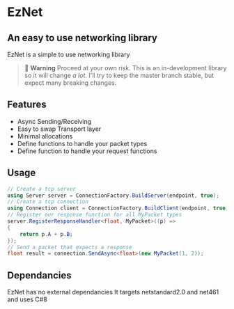 # EzNet
## An easy to use networking library

EzNet is a simple to use networking library 

> 🚧 **Warning** Proceed at your own risk. This is an in-development library so it will change _a lot_. I'll try to keep the master branch stable, but expect many breaking changes.

## Features

- Async Sending/Receiving
- Easy to swap Transport layer
- Minimal allocations
- Define functions to handle your packet types
- Define function to handle your request functions

## Usage

```cs
// Create a tcp server
using Server server = ConnectionFactory.BuildServer(endpoint, true);
// Create a tcp connection
using Connection client = ConnectionFactory.BuildClient(endpoint, true);
// Register our response function for all MyPacket types
server.RegisterResponseHandler<float, MyPacket>((p) => 
{
    return p.A + p.B;
});
// Send a packet that expects a response
float result = connection.SendAsync<float>(new MyPacket(1, 2));
```

## Dependancies

EzNet has no external dependancies
It targets netstandard2.0 and net461 and uses C#8

